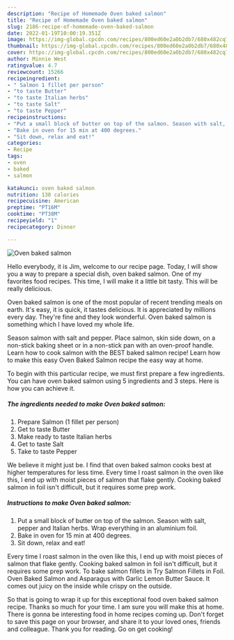 ```yaml
---
description: "Recipe of Homemade Oven baked salmon"
title: "Recipe of Homemade Oven baked salmon"
slug: 2186-recipe-of-homemade-oven-baked-salmon
date: 2022-01-19T10:00:19.351Z
image: https://img-global.cpcdn.com/recipes/800ed60e2a0b2db7/680x482cq70/oven-baked-salmon-recipe-main-photo.jpg
thumbnail: https://img-global.cpcdn.com/recipes/800ed60e2a0b2db7/680x482cq70/oven-baked-salmon-recipe-main-photo.jpg
cover: https://img-global.cpcdn.com/recipes/800ed60e2a0b2db7/680x482cq70/oven-baked-salmon-recipe-main-photo.jpg
author: Minnie West
ratingvalue: 4.7
reviewcount: 15266
recipeingredient:
- " Salmon 1 fillet per person"
- "to taste Butter"
- "to taste Italian herbs"
- "to taste Salt"
- "to taste Pepper"
recipeinstructions:
- "Put a small block of butter on top of the salmon. Season with salt, pepper and Italian herbs. Wrap everything in an aluminium foil."
- "Bake in oven for 15 min at 400 degrees."
- "Sit down, relax and eat!"
categories:
- Recipe
tags:
- oven
- baked
- salmon

katakunci: oven baked salmon 
nutrition: 138 calories
recipecuisine: American
preptime: "PT16M"
cooktime: "PT38M"
recipeyield: "1"
recipecategory: Dinner

---
```



![Oven baked salmon](https://img-global.cpcdn.com/recipes/800ed60e2a0b2db7/680x482cq70/oven-baked-salmon-recipe-main-photo.jpg)

Hello everybody, it is Jim, welcome to our recipe page. Today, I will show you a way to prepare a special dish, oven baked salmon. One of my favorites food recipes. This time, I will make it a little bit tasty. This will be really delicious.

Oven baked salmon is one of the most popular of recent trending meals on earth. It's easy, it is quick, it tastes delicious. It is appreciated by millions every day. They're fine and they look wonderful. Oven baked salmon is something which I have loved my whole life.

Season salmon with salt and pepper. Place salmon, skin side down, on a non-stick baking sheet or in a non-stick pan with an oven-proof handle. Learn how to cook salmon with the BEST baked salmon recipe! Learn how to make this easy Oven Baked Salmon recipe the easy way at home.


To begin with this particular recipe, we must first prepare a few ingredients. You can have oven baked salmon using 5 ingredients and 3 steps. Here is how you can achieve it.

<!--inarticleads1-->

##### The ingredients needed to make Oven baked salmon:

1. Prepare  Salmon (1 fillet per person)
1. Get to taste Butter
1. Make ready to taste Italian herbs
1. Get to taste Salt
1. Take to taste Pepper


We believe it might just be. I find that oven baked salmon cooks best at higher temperatures for less time. Every time I roast salmon in the oven like this, I end up with moist pieces of salmon that flake gently. Cooking baked salmon in foil isn't difficult, but it requires some prep work. 

<!--inarticleads2-->

##### Instructions to make Oven baked salmon:

1. Put a small block of butter on top of the salmon. Season with salt, pepper and Italian herbs. Wrap everything in an aluminium foil.
1. Bake in oven for 15 min at 400 degrees.
1. Sit down, relax and eat!


Every time I roast salmon in the oven like this, I end up with moist pieces of salmon that flake gently. Cooking baked salmon in foil isn't difficult, but it requires some prep work. To bake salmon fillets in Try Salmon Fillets in Foil. Oven Baked Salmon and Asparagus with Garlic Lemon Butter Sauce. It comes out juicy on the inside while crispy on the outside. 

So that is going to wrap it up for this exceptional food oven baked salmon recipe. Thanks so much for your time. I am sure you will make this at home. There is gonna be interesting food in home recipes coming up. Don't forget to save this page on your browser, and share it to your loved ones, friends and colleague. Thank you for reading. Go on get cooking!

